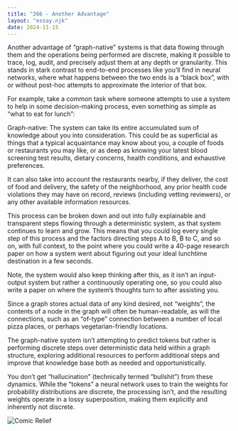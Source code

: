 ```yaml
---
title: "266 - Another Advantage"
layout: "essay.njk"
date: 2024-11-15
---
```


Another advantage of “graph-native” systems is that data flowing through them and the operations being performed are discrete, making it possible to trace, log, audit, and precisely adjust them at any depth or granularity. This stands in stark contrast to end-to-end processes like you’ll find in neural networks, where what happens between the two ends is a “black box”, with or without post-hoc attempts to approximate the interior of that box.

For example, take a common task where someone attempts to use a system to help in some decision-making process, even something as simple as “what to eat for lunch”:

Graph-native: The system can take its entire accumulated sum of knowledge about you into consideration. This could be as superficial as things that a typical acquaintance may know about you, a couple of foods or restaurants you may like, or as deep as knowing your latest blood screening test results, dietary concerns, health conditions, and exhaustive preferences.

It can also take into account the restaurants nearby, if they deliver, the cost of food and delivery, the safety of the neighborhood, any prior health code violations they may have on record, reviews (including vetting reviewers), or any other available information resources.

This process can be broken down and out into fully explainable and transparent steps flowing through a deterministic system, as that system continues to learn and grow. This means that you could log every single step of this process and the factors directing steps A to B, B to C, and so on, with full context, to the point where you could write a 40-page research paper on how a system went about figuring out your ideal lunchtime destination in a few seconds.

Note, the system would also keep thinking after this, as it isn’t an input-output system but rather a continuously operating one, so you could also write a paper on where the system’s thoughts turn to after assisting you.

Since a graph stores actual data of any kind desired, not “weights”, the contents of a node in the graph will often be human-readable, as will the connections, such as an “of-type” connection between a number of local pizza places, or perhaps vegetarian-friendly locations. 

The graph-native system isn’t attempting to predict tokens but rather is performing discrete steps over deterministic data held within a graph structure, exploring additional resources to perform additional steps and improve that knowledge base both as needed and opportunistically. 

You don’t get “hallucination” (technically termed “bullshit”) from these dynamics. While the “tokens” a neural network uses to train the weights for probability distributions are discrete, the processing isn’t, and the resulting weights operate in a lossy superposition, making them explicitly and inherently not discrete. 

![Comic Relief](https://media.licdn.com/dms/image/v2/D5622AQHABQSMae39xA/feedshare-shrink_800/feedshare-shrink_800/0/1731124809553?e=1736985600&v=beta&t=OBOoz1vEhHOcOp0a7GCycgTQYRtiQFFbBszXZstTGJ8)